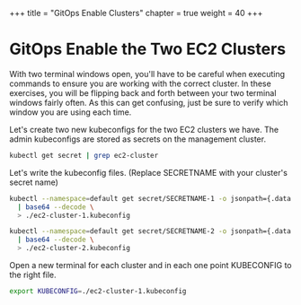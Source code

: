 +++
title = "GitOps Enable Clusters"
chapter = true
weight = 40
+++

# GitOps Enable the Two EC2 Clusters

With two terminal windows open, you'll have to be careful when executing commands to ensure you are working with the correct cluster. In these exercises, you will be flipping back and forth between your two terminal windows fairly often. As this can get confusing, just be sure to verify which window you are using each time.

Let's create two new kubeconfigs for the two EC2 clusters we have. The admin kubeconfigs are stored as secrets on the management cluster.

```sh
kubectl get secret | grep ec2-cluster
```

Let's write the kubeconfig files. (Replace SECRETNAME with your cluster's secret name)

```sh
kubectl --namespace=default get secret/SECRETNAME-1 -o jsonpath={.data.value} \
  | base64 --decode \
  > ./ec2-cluster-1.kubeconfig

kubectl --namespace=default get secret/SECRETNAME-2 -o jsonpath={.data.value} \
  | base64 --decode \
  > ./ec2-cluster-2.kubeconfig
```

Open a new terminal for each cluster and in each one point KUBECONFIG to the right file.

```sh
export KUBECONFIG=./ec2-cluster-1.kubeconfig
```
